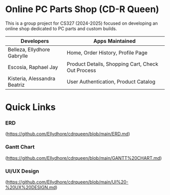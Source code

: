 # Online PC Parts Shop (CD-R Queen)
This is a group project for CS327 (2024-2025) focused on developing an online shop dedicated to PC parts and custom builds.


| **Developers**                    | **Apps Maintained**                               |
| --------------------------------- | --------------------------------------            |
| Belleza, Ellydhore Gabrylle       | Home, Order History, Profile Page                 |
| Escosia, Raphael Jay              | Product Details, Shopping Cart, Check Out Process |
| Kisteria, Alessandra Beatriz      | User Authentication, Product Catalog              |

# Quick Links

### ERD 
  (https://github.com/Ellydhore/cdrqueen/blob/main/ERD.md)

### Gantt Chart
  (https://github.com/Ellydhore/cdrqueen/blob/main/GANTT%20CHART.md)

### UI/UX Design
  (https://github.com/Ellydhore/cdrqueen/blob/main/UI%20-%20UX%20DESIGN.md)
